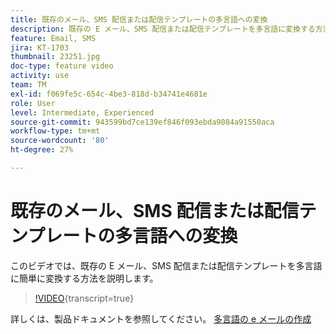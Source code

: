 ```yaml
---
title: 既存のメール、SMS 配信または配信テンプレートの多言語への変換
description: 既存の E メール、SMS 配信または配信テンプレートを多言語に変換する方法を説明します。
feature: Email, SMS
jira: KT-1703
thumbnail: 23251.jpg
doc-type: feature video
activity: use
team: TM
exl-id: f069fe5c-654c-4be3-818d-b34741e4681e
role: User
level: Intermediate, Experienced
source-git-commit: 943599bd7ce139ef846f093ebda9084a91550aca
workflow-type: tm+mt
source-wordcount: '80'
ht-degree: 27%

---
```


# 既存のメール、SMS 配信または配信テンプレートの多言語への変換

このビデオでは、既存の E メール、SMS 配信または配信テンプレートを多言語に簡単に変換する方法を説明します。

>[!VIDEO](https://video.tv.adobe.com/v/23251?learn=on){transcript=true}

詳しくは、製品ドキュメントを参照してください。 [多言語の e メールの作成](https://experienceleague.adobe.com/docs/campaign-standard/using/communication-channels/email-messages/creating-a-multilingual-email.html?lang=en)
